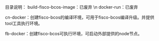 目录说明：
build-fisco-bcos-image：已废弃 \n
docker-run：已废弃

cn-docker：创建fisco-bcos的编译环境，可用于fisco-bcos编译升级。并提供tool工具执行环境。

fb-docker：创建fisco-bcos可执行环境，可启动外部提供的node节点。

